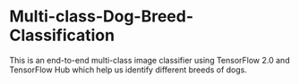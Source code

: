 # Multi-class-Dog-Breed-Classification
This is an end-to-end multi-class image classifier using TensorFlow 2.0 and TensorFlow Hub which help us identify different breeds of dogs.
